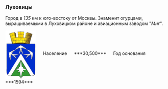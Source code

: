 <!--2021-10-27 23:39:39-->
### Луховицы
Город в *135* км к юго-востоку от Москвы.
Знаменит огурцами, выращиваемыми в Луховицком районе и авиационным заводом "*Миг*".

<span class="dt">
  <img src="lukhovitsy.gif" align="middle" width="96px"> &emsp; 
<span class="dtc">
  Население &emsp; ***30,500*** &emsp;
  Год&nbsp;основания &emsp; ***1594***
</span>
</span>